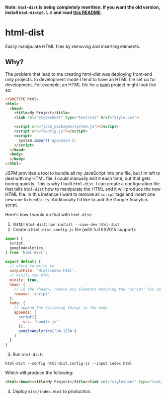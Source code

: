 __Note: `html-dist` is being completely rewritten. If you want the old version, install `html-dist@0.1.0` and read [this README](https://github.com/jackfranklin/html-dist/blob/22eba9e55364932d1863fead9526df706a5822cf/README.md)__.

# html-dist

Easily manipulate HTML files by removing and inserting elements.

## Why?

The problem that lead to me creating html-dist was deploying front-end only projects. In development mode I tend to have an HTML file set up for development. For example, an HTML file for a [jspm](http://jspm.io) project might look like so:

```html
<!DOCTYPE html>
<html>
  <head>
    <title>My Project</title>
    <link rel="stylesheet" type="text/css" href="style.css">

    <script src="jspm_packages/system.js"></script>
    <script src="config.js"></script>
    <script>
      System.import('app/main');
    </script>
  </head>
  <body>
  </body>
</html>
```

JSPM provides a tool to bundle all my JavaScript into one file, but I'm left to deal with my HTML file. I could manually edit it each time, but that gets boring quickly. This is why I built `html-dist`. I can create a configuration file that tells `html-dist` how to manipulate the HTML and it will produce the new HTML file. In this instance I want to remove all `script` tags and insert one new one to `bundle.js`. Additionally I'd like to add the Google Analytics script.

Here's how I would do that with `html-dist`:

1. Install `html-dist`: `npm install --save-dev html-dist`
2. Create a `html-dist.config.js` file (with full ES2015 support):

```javascript
import {
  script,
  googleAnalytics,
} from 'html-dist';

export default {
  // where to write to
  outputFile: 'dist/index.html',
  // minify the HTML
  minify: true,
  head: {
    // in the <head>, remove any elements matching the 'script' CSS selector
    remove: 'script'
  },
  body: {
    // append the following things to the body
    appends: [
      script({
        src: 'bundle.js'
      }),
      googleAnalytics('UA-1234')
    ]
  }
}
```

3. Run `html-dist`:

```
html-dist --config html-dist.config-js --input index.html
```

Which will produce the following:

```html
<html><head><title>My Project</title><link rel="stylesheet" type="text/css" href="style.css"></head><body><script src="bundle.js"></script><script>(function(i,s,o,g,r,a,m){i['GoogleAnalyticsObject']=r;i[r]=i[r]||function(){(i[r].q=i[r].q||[]).push(arguments)},i[r].l=1*new Date();a=s.createElement(o),m=s.getElementsByTagName(o)[0];a.async=1;a.src=g;m.parentNode.insertBefore(a,m)})(window,document,'script','//www.google-analytics.com/analytics.js','ga'); ga('create', 'UA-1234', 'auto'); ga('send', 'pageview');</script></body></html>
```

4. Deploy `dist/index.html` to production.



